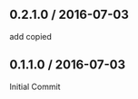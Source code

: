 0.2.1.0 / 2016-07-03
-------------------

add copied

0.1.1.0 / 2016-07-03
--------------------

Initial Commit
